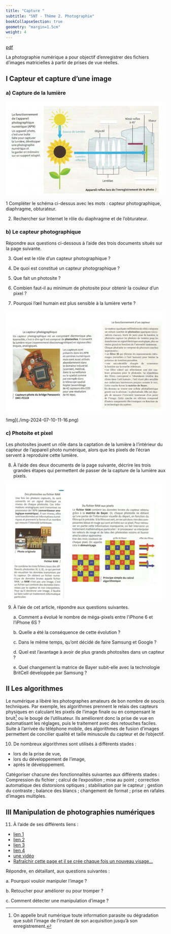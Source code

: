 ```yaml
---
title: "Capture "
subtitle: "SNT - Thème 2. Photographie"
bookCollapseSection: true
geometry: "margin=1.5cm"
weight: 4
---
```


[pdf](./4_capture.pdf)

La photographie numérique a pour objectif d’enregistrer des fichiers d’images matricielles à partir de prises de vue réelles.

## I Capteur et capture d’une image

### a) Capture de la lumière

![img](./2024-07-10-111500_817x479_scrot.png)

1 Compléter le schéma ci-dessus avec les mots : capteur photographique, diaphragme, obturateur.

2. Rechercher sur Internet le rôle du diaphragme et de l’obturateur.

### b) Le capteur photographique

Répondre aux questions ci-dessous à l’aide des trois documents situés sur la page suivante.

3. Quel est le rôle d’un capteur photographique ?

4. De quoi est constitué un capteur photographique ?

5. Que fait un photosite ?

6. Combien faut-il au minimum de photosite pour obtenir la couleur d’un pixel ?

7. Pourquoi l’œil humain est plus sensible à la lumière verte ?

![img](./2024-07-10-111520_807x512_scrot.png)

!img](./img-2024-07-10-11-16.png)

### c) Photoite et pixel

Les photosites jouent un rôle dans la captation de la lumière à l’intérieur du capteur de l’appareil photo numérique, alors que les pixels de l’écran servent à reproduire cette lumière.

8. À l’aide des deux documents de la page suivante, décrire les trois grandes étapes qui permettent de passer de la capture de la lumière aux pixels.

![img](./img-2024-07-10-11-17.png)

9. À l’aie de cet article, répondre aux questions suivantes.

   a. Comment a évolué le nombre de méga-pixels entre l’iPhone 6 et l’iPhone 6S ?

   b. Quelle a été la conséquence de cette évolution ?

   c. Dans le même temps, qu’ont décidé de faire Samsung et Google ?

   d. Quel est l’avantage à avoir de plus grands photosites dans un capteur ?

   e. Quel changement la matrice de Bayer subit-elle avec la technologie BritCell développée par Samsung ?

## II Les algorithmes

Le numérique a libéré les photographes amateurs de bon nombre de soucis techniques. Par exemple, les algorithmes prennent le relais des capteurs physiques en calculant les pixels de l’image finale ou en compensant le bruit[^1] ou le bougé de l’utilisateur. Ils améliorent donc la prise de vue en automatisant les réglages, puis le traitement avec des retouches faciles. Suite à l’arrivée du téléphone mobile, des algorithmes de fusion d’images permettent de concilier qualité et taille minuscule du capteur et de l’objectif.

10. De nombreux algorithmes sont utilisés à différents stades :

- lors de la prise de vue,
- lors du développement de l’image,
- après le développement.

Catégoriser chacune des fonctionnalités suivantes aux différents stades : Compression du fichier ; calcul de l’exposition ; mise au point ; correction automatique des distorsions optiques ; stabilisation par le capteur ; gestion du contraste ; balance des blancs ; changement de format ; prise en rafales d’images multiples.

## III Manipulation de photographies numériques

11. À l’aide de ses différents liens :

- [lien 1](https://www.arretsurimages.net/articles/coreee-du-nord-photo-truquee)
- [lien 2](http://www.la-retouche-photo.com/la-retouche-photo-cest-de-la-triche/)
- [lien 3](http://www.topito.com/top-photo-truquees-hoax-histoire-fake)
- [lien 4](https://www.journaldunet.com/ebusiness/expert/48599/les-consequences-juridiques-de-la-retouche-d-images.shtml)
- [une vidéo](https://www.youtube.com/watch?v=lMWPDuiZ4L8&feature=youtu.be)
- [Rafraîchir cette page et il se crée chaque fois un nouveau visage...](https://thispersondoesnotexist.com/)

Répondre, en détaillant, aux questions suivantes :

a. Pourquoi vouloir manipuler l’image ?

b. Retoucher pour améliorer ou pour tromper ?

c. Comment détecter une manipulation d’image ?

[^1]: On appelle bruit numérique toute information parasite ou dégradation que subit l’image de l’instant de son acquisition jusqu’à son enregistrement.
